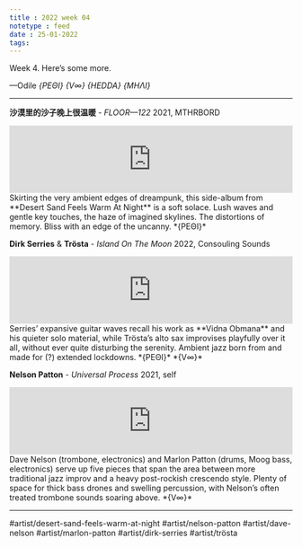 ```yaml
---
title : 2022 week 04
notetype : feed
date : 25-01-2022
tags:
---
```


Week 4. Here’s some more.

—Odile 
*{ΡΕΘΙ}* *{V∞}* *{HEDDA} {ΜΗΛΙ}*

***

**沙漠里的沙子晚上很温暖** - *FLOOR—122*
2021, MTHRBORD
<iframe style="border: 0; width: 100%; height: 120px;" src="https://bandcamp.com/EmbeddedPlayer/album=47713121/size=large/bgcol=333333/linkcol=fe7eaf/tracklist=false/artwork=small/transparent=true/" seamless><a href="https://desertsand.bandcamp.com/album/floor-122">FLOOR—122 by 沙漠里的沙子晚上很温暖</a></iframe>
Skirting the very ambient edges of dreampunk, this side-album from **Desert Sand Feels Warm At Night** is a soft solace. Lush waves and gentle key touches, the haze of imagined skylines. The distortions of memory. Bliss with an edge of the uncanny.
*{ΡΕΘΙ}*

**Dirk Serries** & **Trösta** - *Island On The Moon*
2022, Consouling Sounds
<iframe style="border: 0; width: 100%; height: 120px;" src="https://bandcamp.com/EmbeddedPlayer/album=3389147799/size=large/bgcol=333333/linkcol=ffffff/tracklist=false/artwork=small/transparent=true/" seamless><a href="https://dirkserries.bandcamp.com/album/island-on-the-moon">Island On The Moon by Dirk Serries &amp; Trösta</a></iframe>
Serries’ expansive guitar waves recall his work as **Vidna Obmana** and his quieter solo material, while Trösta’s alto sax improvises playfully over it all, without ever quite disturbing the serenity. Ambient jazz born from and made for (?) extended lockdowns.
*{ΡΕΘΙ}* *{V∞}*

**Nelson Patton** - *Universal Process*
2021, self
<iframe style="border: 0; width: 100%; height: 120px;" src="https://bandcamp.com/EmbeddedPlayer/album=3329837412/size=large/bgcol=333333/linkcol=9a64ff/tracklist=false/artwork=small/transparent=true/" seamless><a href="https://nelson-patton.bandcamp.com/album/universal-process">Universal Process by Nelson Patton</a></iframe>
Dave Nelson (trombone, electronics) and Marlon Patton (drums, Moog bass, electronics) serve up five pieces that span the area between more traditional jazz improv and a heavy post-rockish crescendo style. Plenty of space for thick bass drones and swelling percussion, with Nelson’s often treated trombone sounds soaring above.
*{V∞}*

***

#artist/desert-sand-feels-warm-at-night #artist/nelson-patton #artist/dave-nelson #artist/marlon-patton #artist/dirk-serries #artist/trösta